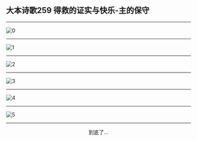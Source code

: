 
## 大本诗歌259 得救的证实与快乐-主的保守
        
<div id="aplayer0"></div>

---

<img alt="0" data-original="https://cdn.jsdelivr.net/gh/k34869/shi/data/d0258/0">

---

<img alt="1" data-original="https://cdn.jsdelivr.net/gh/k34869/shi/data/d0258/1">

---

<img alt="2" data-original="https://cdn.jsdelivr.net/gh/k34869/shi/data/d0258/2">

---

<img alt="3" data-original="https://cdn.jsdelivr.net/gh/k34869/shi/data/d0258/3">

---

<img alt="4" data-original="https://cdn.jsdelivr.net/gh/k34869/shi/data/d0258/4">

---

<img alt="5" data-original="https://cdn.jsdelivr.net/gh/k34869/shi/data/d0258/5">

---

<p style="text-align: center">到底了...</p>

<script src="/js/dist-view.js"></script>

<script>
MAIN.id = 'd0258';
        
const ap0 = new APlayer({
    container: document.getElementById('aplayer0'),
    volume: 1,
    loop: 'none',
    preload: 'none',
    audio: [{
        name: '大本诗歌259.mp3',
        artist: '大本诗歌',
        url: 'https://res.wx.qq.com/voice/getvoice?mediaid=MzI0NTk3MDM5M18yMjQ3NDkwNzc0',
        cover: '/favicon'
    }]
});
</script>
